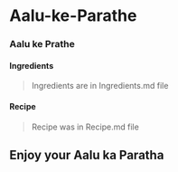 # Aalu-ke-Parathe
### Aalu ke Prathe

#### Ingredients
> Ingredients are in Ingredients.md file

#### Recipe
> Recipe was in Recipe.md file

## Enjoy your Aalu ka Paratha
